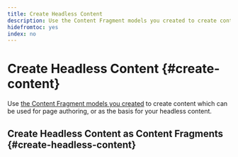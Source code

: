 ```yaml
---
title: Create Headless Content
description: Use the Content Fragment models you created to create content which can be used for page authoring, or as the basis for your headless content.
hidefromtoc: yes
index: no
---
```


# Create Headless Content {#create-content}

Use [the Content Fragment models you created](content-structure.md) to create content which can be used for page authoring, or as the basis for your headless content.

## Create Headless Content as Content Fragments {#create-headless-content}

